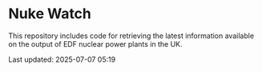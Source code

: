 # Nuke Watch

This repository includes code for retrieving the latest information available on the output of EDF nuclear power plants in the UK.

Last updated: 2025-07-07 05:19